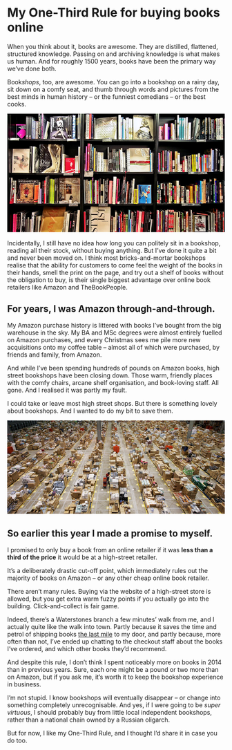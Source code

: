 # My One-Third Rule for buying books online

When you think about it, books are awesome. They are distilled, flattened, structured knowledge. Passing on and archiving knowledge is what makes us human. And for roughly 1500 years, books have been the primary way we’ve done both.

Book<em>shops</em>, too, are awesome. You can go into a bookshop on a rainy day, sit down on a comfy seat, and thumb through words and pictures from the best minds in human history – or the funniest comedians – or the best cooks.

![Waterstones, by Paolo Margari CC-BY-ND](/media/waterstones-shelf.jpg)

Incidentally, I still have no idea how long you can politely sit in a bookshop, reading all their stock, without buying anything. But I’ve done it quite a bit and never been moved on. I think most bricks-and-mortar bookshops realise that the ability for customers to come feel the weight of the books in their hands, smell the print on the page, and try out a shelf of books without the obligation to buy, is their single biggest advantage over online book retailers like Amazon and TheBookPeople.

## For years, I was Amazon through-and-through.

My Amazon purchase history is littered with books I’ve bought from the big warehouse in the sky. My BA and MSc degrees were almost entirely fuelled on Amazon purchases, and every Christmas sees me pile more new acquisitions onto my coffee table – almost all of which were purchased, by friends and family, from Amazon.

And while I’ve been spending hundreds of pounds on Amazon books, high street bookshops have been closing down. Those warm, friendly places with the comfy chairs, arcane shelf organisation, and book-loving staff. All gone. And I realised it was partly my fault.

I could take or leave most high street shops. But there is something lovely about bookshops. And I wanted to do my bit to save them.

![Amazon warehouse](/media/amazon-warehouse.jpg)

## So earlier this year I made a promise to myself.

I promised to only buy a book from an online retailer if it was **less than a third of the price** it would be at a high-street retailer.

It’s a deliberately drastic cut-off point, which immediately rules out the majority of books on Amazon – or any other cheap online book retailer.

There aren’t many rules. Buying via the website of a high-street store is allowed, but you get extra warm fuzzy points if you actually go into the building. Click-and-collect is fair game.

Indeed, there’s a Waterstones branch a few minutes’ walk from me, and I actually quite like the walk into town. Partly because it saves the time and petrol of shipping books [the last mile](http://en.wikipedia.org/wiki/Last_mile_%28transport%29) to my door, and partly because, more often than not, I’ve ended up chatting to the checkout staff about the books I’ve ordered, and which other books they’d recommend.

And despite this rule, I don’t think I spent noticeably more on books in 2014 than in previous years. Sure, each one might be a pound or two more than on Amazon, but if you ask me, it’s worth it to keep the bookshop experience in business.

I’m not stupid. I know bookshops will eventually disappear – or change into something completely unrecognisable. And yes, if I were going to be *super virtuous*, I should probably buy from little local independent bookshops, rather than a national chain owned by a Russian oligarch.

But for now, I like my One-Third Rule, and I thought I’d share it in case you do too.

<link href="/post/investing-in-rss">
<link href="/post/awesome">
<meta name="description" content="In which Zarino ponders Amazon’s dominance of the bookselling industry, and the warm fuzzy feeling he gets from sitting in a bookshop on a rainy day.">

